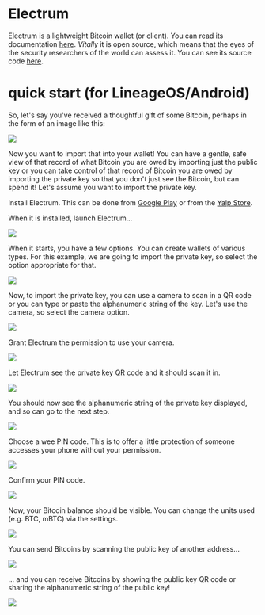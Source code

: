 # Electrum

Electrum is a lightweight Bitcoin wallet (or client). You can read its documentation [here](docs.electrum.org). *Vitally* it is open source, which means that the eyes of the security researchers of the world can assess it. You can see its source code [here](https://github.com/spesmilo/electrum).

# quick start (for LineageOS/Android)

So, let's say you've received a thoughtful gift of some Bitcoin, perhaps in the form of an image like this:

![](https://raw.githubusercontent.com/wdbm/resources_Electrum/master/media/example_paper_wallet.png)

Now you want to import that into your wallet! You can have a gentle, safe view of that record of what Bitcoin you are owed by importing just the public key or you can take control of that record of Bitcoin you are owed by importing the private key so that you don't just see the Bitcoin, but can spend it! Let's assume you want to import the private key.

Install Electrum. This can be done from [Google Play](https://play.google.com/store/apps/details?id=org.electrum.electrum) or from the [Yalp Store](https://f-droid.org/en/packages/com.github.yeriomin.yalpstore).

When it is installed, launch Electrum...

![](https://raw.githubusercontent.com/wdbm/resources_Electrum/master/media/2019-02-27T134043Z.png)

When it starts, you have a few options. You can create wallets of various types. For this example, we are going to import the private key, so select the option appropriate for that. 

![](https://raw.githubusercontent.com/wdbm/resources_Electrum/master/media/2019-02-27T134107Z.png)

Now, to import the private key, you can use a camera to scan in a QR code or you can type or paste the alphanumeric string of the key. Let's use the camera, so select the camera option.

![](https://raw.githubusercontent.com/wdbm/resources_Electrum/master/media/2019-02-27T134135Z.png)

Grant Electrum the permission to use your camera.

![](https://raw.githubusercontent.com/wdbm/resources_Electrum/master/media/2019-02-27T134359Z.png)

Let Electrum see the private key QR code and it should scan it in.

![](https://raw.githubusercontent.com/wdbm/resources_Electrum/master/media/2019-02-27T134617Z.png)

You should now see the alphanumeric string of the private key displayed, and so can go to the next step.

![](https://raw.githubusercontent.com/wdbm/resources_Electrum/master/media/2019-02-27T134629Z.png)

Choose a wee PIN code. This is to offer a little protection of someone accesses your phone without your permission.

![](https://raw.githubusercontent.com/wdbm/resources_Electrum/master/media/2019-02-27T134653Z.png)

Confirm your PIN code.

![](https://raw.githubusercontent.com/wdbm/resources_Electrum/master/media/2019-02-27T134706Z.png)

Now, your Bitcoin balance should be visible. You can change the units used (e.g. BTC, mBTC) via the settings.

![](https://raw.githubusercontent.com/wdbm/resources_Electrum/master/media/2019-02-27T134714Z.png)

You can send Bitcoins by scanning the public key of another address...

![](https://raw.githubusercontent.com/wdbm/resources_Electrum/master/media/2019-02-27T134722Z.png)

... and you can receive Bitcoins by showing the public key QR code or sharing the alphanumeric string of the public key!

![](https://raw.githubusercontent.com/wdbm/resources_Electrum/master/media/2019-02-27T134734Z.png)
